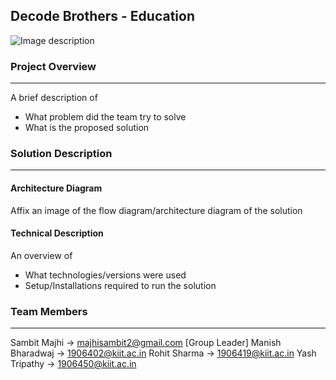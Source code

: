 ## Decode Brothers - Education
![Image description](unamed.png)
### Project Overview
----------------------------------

A brief description of 
* What problem did the team try to solve
* What is the proposed solution

### Solution Description
----------------------------------

#### Architecture Diagram

Affix an image of the flow diagram/architecture diagram of the solution

#### Technical Description

An overview of 
* What technologies/versions were used
* Setup/Installations required to run the solution


### Team Members
----------------------------------

Sambit Majhi -> majhisambit2@gmail.com  [Group Leader]
Manish Bharadwaj -> 1906402@kiit.ac.in
Rohit Sharma -> 1906419@kiit.ac.in
Yash Tripathy -> 1906450@kiit.ac.in
